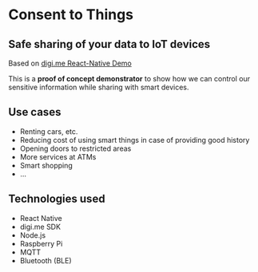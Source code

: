 # Consent to Things
## Safe sharing of your data to IoT devices
Based on [digi.me React-Native Demo](https://github.com/digime/digime-react-native-demo)

This is a **proof of concept demonstrator** to show how we can control our sensitive information while sharing with smart devices.

## Use cases
* Renting cars, etc.
* Reducing cost of using smart things in case of providing good history
* Opening doors to restricted areas
* More services at ATMs
* Smart shopping
* ...

## Technologies used
* React Native
* digi.me SDK
* Node.js
* Raspberry Pi
* MQTT
* Bluetooth (BLE)
